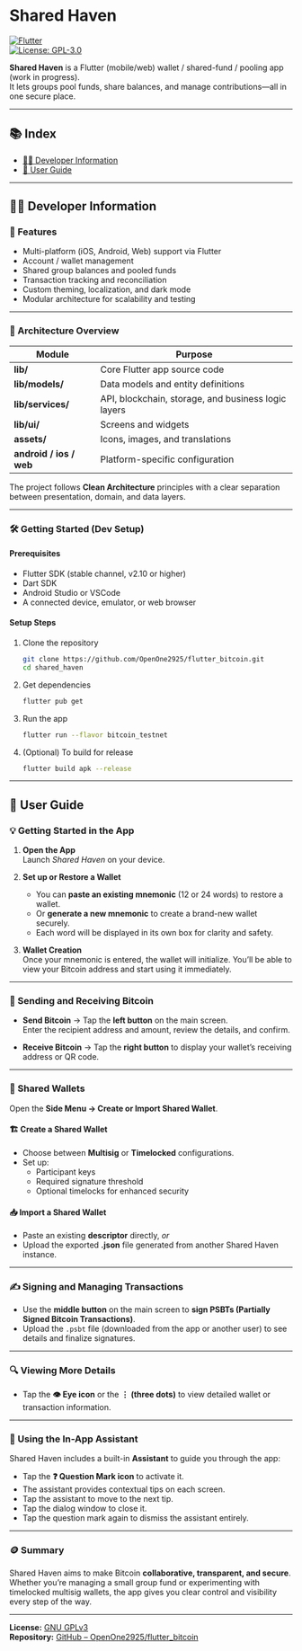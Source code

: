 # Shared Haven  

[![Flutter](https://img.shields.io/badge/Flutter-2.10-blue.svg)](https://flutter.dev)  
[![License: GPL-3.0](https://img.shields.io/badge/License-GPLv3-blue.svg)](LICENSE)  

**Shared Haven** is a Flutter (mobile/web) wallet / shared-fund / pooling app (work in progress).  
It lets groups pool funds, share balances, and manage contributions—all in one secure place.

---

## 📚 Index

- [👩‍💻 Developer Information](#-developer-information)
- [🧭 User Guide](#-user-guide)

---

## 👩‍💻 Developer Information

### 🚀 Features

- Multi-platform (iOS, Android, Web) support via Flutter  
- Account / wallet management  
- Shared group balances and pooled funds  
- Transaction tracking and reconciliation  
- Custom theming, localization, and dark mode  
- Modular architecture for scalability and testing  

---

### 🧱 Architecture Overview

| Module | Purpose |
|---|---|
| **lib/** | Core Flutter app source code |
| **lib/models/** | Data models and entity definitions |
| **lib/services/** | API, blockchain, storage, and business logic layers |
| **lib/ui/** | Screens and widgets |
| **assets/** | Icons, images, and translations |
| **android / ios / web** | Platform-specific configuration |

The project follows **Clean Architecture** principles with a clear separation between presentation, domain, and data layers.

---

### 🛠 Getting Started (Dev Setup)

#### Prerequisites

- Flutter SDK (stable channel, v2.10 or higher)  
- Dart SDK  
- Android Studio or VSCode  
- A connected device, emulator, or web browser  

#### Setup Steps

1. Clone the repository  
   ```bash
   git clone https://github.com/OpenOne2925/flutter_bitcoin.git
   cd shared_haven
   ```

2. Get dependencies  
   ```bash
   flutter pub get
   ```

3. Run the app  
   ```bash
   flutter run --flavor bitcoin_testnet
   ```

4. (Optional) To build for release  
   ```bash
   flutter build apk --release
   ```

---

## 🧭 User Guide

### 💡 Getting Started in the App

1. **Open the App**  
   Launch *Shared Haven* on your device.  

2. **Set up or Restore a Wallet**  
   - You can **paste an existing mnemonic** (12 or 24 words) to restore a wallet.  
   - Or **generate a new mnemonic** to create a brand-new wallet securely.  
   - Each word will be displayed in its own box for clarity and safety.

3. **Wallet Creation**  
   Once your mnemonic is entered, the wallet will initialize. You’ll be able to view your Bitcoin address and start using it immediately.

---

### 💸 Sending and Receiving Bitcoin

- **Send Bitcoin** → Tap the **left button** on the main screen.  
  Enter the recipient address and amount, review the details, and confirm.  

- **Receive Bitcoin** → Tap the **right button** to display your wallet’s receiving address or QR code.

---

### 👥 Shared Wallets

Open the **Side Menu → Create or Import Shared Wallet**.  

#### 🏗 Create a Shared Wallet

- Choose between **Multisig** or **Timelocked** configurations.  
- Set up:  
  - Participant keys  
  - Required signature threshold  
  - Optional timelocks for enhanced security  

#### 📥 Import a Shared Wallet

- Paste an existing **descriptor** directly, *or*  
- Upload the exported **.json** file generated from another Shared Haven instance.

---

### ✍️ Signing and Managing Transactions

- Use the **middle button** on the main screen to **sign PSBTs (Partially Signed Bitcoin Transactions)**.  
- Upload the `.psbt` file (downloaded from the app or another user) to see details and finalize signatures.

---

### 🔍 Viewing More Details

- Tap the **👁 Eye icon** or the **⋮ (three dots)** to view detailed wallet or transaction information.  

---

### 🧠 Using the In-App Assistant

Shared Haven includes a built-in **Assistant** to guide you through the app:

- Tap the **❓ Question Mark icon** to activate it.  
- The assistant provides contextual tips on each screen.  
- Tap the assistant to move to the next tip.  
- Tap the dialog window to close it.  
- Tap the question mark again to dismiss the assistant entirely.

---

### 🪙 Summary

Shared Haven aims to make Bitcoin **collaborative, transparent, and secure**.  
Whether you’re managing a small group fund or experimenting with timelocked multisig wallets, the app gives you clear control and visibility every step of the way.

---

**License:** [GNU GPLv3](LICENSE)  
**Repository:** [GitHub – OpenOne2925/flutter_bitcoin](https://github.com/OpenOne2925/flutter_bitcoin)